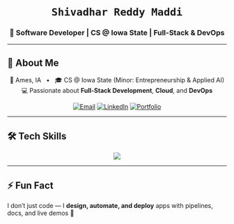 <!-- README.md -->

<h1 align="center">
  <code>Shivadhar Reddy Maddi</code>
</h1>
<h3 align="center">🚀 Software Developer | CS @ Iowa State | Full-Stack & DevOps</h3>

---

## 👤 About Me
<p align="center">
  📍 Ames, IA &nbsp; • &nbsp; 🎓 CS @ Iowa State (Minor: Entrepreneurship & Applied AI)  
  <br/>
  💻 Passionate about <b>Full-Stack Development</b>, <b>Cloud</b>, and <b>DevOps</b>
</p>

<p align="center">
  <a href="mailto:msreddy@iastate.edu"><img src="https://img.icons8.com/fluency/48/gmail-new.png" alt="Email"/></a>
  <a href="https://linkedin.com/in/msreddy6"><img src="https://img.icons8.com/fluency/48/linkedin.png" alt="LinkedIn"/></a>
  <a href="https://shivadhar.com"><img src="https://img.icons8.com/fluency/48/domain.png" alt="Portfolio"/></a>
</p>

---

## 🛠️ Tech Skills
<p align="center">
  <img src="https://skillicons.dev/icons?i=java,python,c,js,ts,react,nodejs,express,tailwind,mysql,mongodb,firebase,aws,gcp,docker,git,github,gitlab,postman,wordpress,figma,vscode,androidstudio,tableau,powerbi" />
</p>

---

## ⚡ Fun Fact
I don’t just code — I **design, automate, and deploy** apps with pipelines, docs, and live demos 🚀
